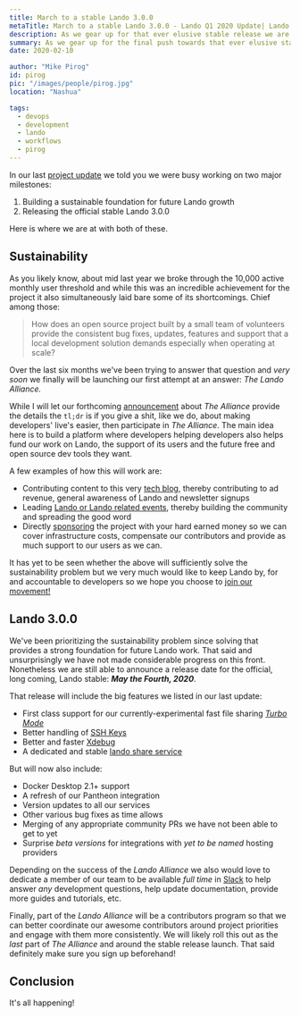 ```yaml
---
title: March to a stable Lando 3.0.0
metaTitle: March to a stable Lando 3.0.0 - Lando Q1 2020 Update| Lando
description: As we gear up for that ever elusive stable release we are getting ready to launch big changes to how we manage the project.
summary: As we gear up for the final push towards that ever elusive stable release we are getting ready to launch big changes in how we manage, fund, organize and develop the project.
date: 2020-02-10

author: "Mike Pirog"
id: pirog
pic: "/images/people/pirog.jpg"
location: "Nashua"

tags:
  - devops
  - development
  - lando
  - workflows
  - pirog
---
```


In our last [project update](/2019/09/18/q3-2019-update/) we told you we were busy working on two major milestones:

1. Building a sustainable foundation for future Lando growth
2. Releasing the official stable Lando 3.0.0

Here is where we are at with both of these.

## Sustainability

As you likely know, about mid last year we broke through the 10,000 active monthly user threshold and while this was an incredible achievement for the project it also simultaneously laid bare some of its shortcomings. Chief among those:

> How does an open source project built by a small team of volunteers provide the consistent bug fixes, updates, features and support that a local development solution demands especially when operating at scale?

Over the last six months we've been trying to answer that question and _very soon_ we finally will be launching our first attempt at an answer: _The Lando Alliance._

While I will let our forthcoming [announcement](/2020/02/14/announcing-lando-alliance/) about _The Alliance_ provide the details the `tl;dr` is if you give a shit, like we do, about making developers' live's easier, then participate in _The Alliance_. The main idea here is to build a platform where developers helping developers also helps fund our work on Lando, the support of its users and the future free and open source dev tools they want.

A few examples of how this will work are:

* Contributing content to this very [tech blog](/), thereby contributing to ad revenue, general awareness of Lando and newsletter signups
* Leading [Lando or Lando related events](https://events.lando.dev), thereby building the community and spreading the good word
* Directly [sponsoring](https://lando.dev/sponsor/) the project with your hard earned money so we can cover infrastructure costs, compensate our contributors and provide as much support to our users as we can.

It has yet to be seen whether the above will sufficiently solve the sustainability problem but we very much would like to keep Lando by, for and accountable to developers so we hope you choose to [join our movement!](https://lando.dev/alliance/join/)

## Lando 3.0.0

We've been prioritizing the sustainability problem since solving that provides a strong foundation for future Lando work. That said and unsurprisingly we have not made considerable progress on this front. Nonetheless we are still able to announce a release date for the official, long coming, Lando stable:  _**May the Fourth, 2020**_.

That release will include the big features we listed in our last update:

* First class support for our currently-experimental fast file sharing [_Turbo Mode_](https://github.com/lando/lando/issues/1460#issuecomment-468049588)
* Better handling of [SSH Keys](https://github.com/lando/lando/issues/478)
* Better and faster [Xdebug](https://github.com/lando/lando/issues/1668)
* A dedicated and stable [lando share service](https://github.com/lando/lando/issues/1675)

But will now also include:

* Docker Desktop 2.1+ support
* A refresh of our Pantheon integration
* Version updates to all our services
* Other various bug fixes as time allows
* Merging of any appropriate community PRs we have not been able to get to yet
* Surprise _beta versions_ for integrations with _yet to be named_ hosting providers

Depending on the success of the _Lando Alliance_ we also would love to dedicate a member of our team to be available _full time_ in [Slack](https://launchpass.com/devwithlando) to help answer _any_ development questions, help update documentation, provide more guides and tutorials, etc.

Finally, part of the _Lando Alliance_ will be a contributors program so that we can better coordinate our awesome contributors around project priorities and engage with them more consistently. We will likely roll this out as the _last_ part of _The Alliance_ and around the stable release launch. That said definitely make sure you sign up beforehand!

## Conclusion

It's all happening!

<YouTube url="https://www.youtube.com/embed/amLBy6uldtE" />
